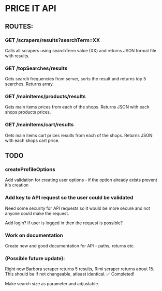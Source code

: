 # PRICE IT API

## ROUTES:

### GET /scrapers/results?searchTerm=XX

Calls all scrapers using searchTerm value (XX) and returns JSON format file with results.

### GET /topSearches/results

Gets search frequencies from server, sorts the result and returns top 5 searches. Returns array.

### GET /mainItems/products/results

Gets main items prices from each of the shops. Returns JSON with each shops products prices.

### GET /mainItems/cart/results

Gets main items cart prices results from each of the shops. Returns JSON with each shops cart price.

## TODO

### createProfileOptions

Add validation for creating user options - if the option already exists prevent it's creation

### Add key to API request so the user could be validated

Need some security for API requests so it would be more secure and not anyone could make the request.

Add login? If user is logged in then the request is possible?

### Work on documentation

Create new and good documentation for API - paths, returns etc.

### (Possible future update):

Right now Barbora scraper returns 5 results, Rimi scraper returns about 15. This should be if not changeable, atleast identical. ✅ Completed!

Make search size as parameter and adjustable.
